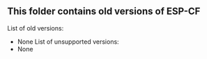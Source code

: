 ## This folder contains old versions of ESP-CF
List of old versions:
  - None
List of unsupported versions:
  - None
